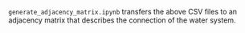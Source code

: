 


`generate_adjacency_matrix.ipynb` transfers the above CSV files to an adjacency matrix that describes the connection of the water system.
